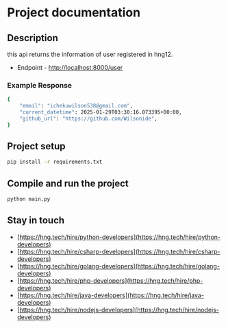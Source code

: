 # Project documentation

## Description

this api returns the information of user registered in hng12.

- Endpoint -  <http://localhost:8000/user>

### Example Response

```bash
{
    "email": "ichekuwilson538@gmail.com",
    "current_datetime": 2025-01-29T03:30:16.073395+00:00,
    "github_url": "https://github.com/Wilsonide",
}
```

## Project setup

```bash
pip install -r requirements.txt
```

## Compile and run the project

```bash
python main.py

```

## Stay in touch

- [https://hng.tech/hire/python-developers](https://hng.tech/hire/python-developers)
- [https://hng.tech/hire/csharp-developers](https://hng.tech/hire/csharp-developers)
- [https://hng.tech/hire/golang-developers](https://hng.tech/hire/golang-developers)
- [https://hng.tech/hire/php-developers](https://hng.tech/hire/php-developers)
- [https://hng.tech/hire/java-developers](https://hng.tech/hire/java-developers)
- [https://hng.tech/hire/nodejs-developers](https://hng.tech/hire/nodejs-developers)
